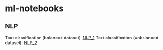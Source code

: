 # ml-notebooks

## NLP

Text classification (balanced dataset): [NLP_1](Multi-Class&#32;Text&#32;Classification&#32;-&#32;Balanced&#32;Dataset.ipynb)
Text classification (unbalanced dataset): [NLP_2](Multi-Class&#32;Text&#32;Classification&#32;-&#32;Unbalanced&#32;Dataset.ipynb)